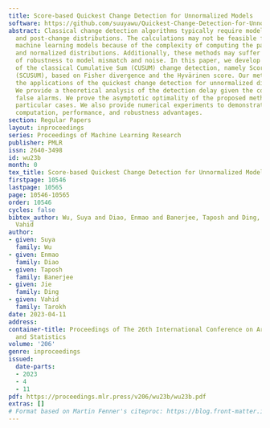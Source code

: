 ```yaml
---
title: Score-based Quickest Change Detection for Unnormalized Models
software: https://github.com/suuyawu/Quickest-Change-Detection-for-Unnormalized-Statistical-Models
abstract: Classical change detection algorithms typically require modeling pre-change
  and post-change distributions. The calculations may not be feasible for various
  machine learning models because of the complexity of computing the partition functions
  and normalized distributions. Additionally, these methods may suffer from a lack
  of robustness to model mismatch and noise. In this paper, we develop a new variant
  of the classical Cumulative Sum (CUSUM) change detection, namely Score-based CUSUM
  (SCUSUM), based on Fisher divergence and the Hyvärinen score. Our method allows
  the applications of the quickest change detection for unnormalized distributions.
  We provide a theoretical analysis of the detection delay given the constraints on
  false alarms. We prove the asymptotic optimality of the proposed method in some
  particular cases. We also provide numerical experiments to demonstrate our method’s
  computation, performance, and robustness advantages.
section: Regular Papers
layout: inproceedings
series: Proceedings of Machine Learning Research
publisher: PMLR
issn: 2640-3498
id: wu23b
month: 0
tex_title: Score-based Quickest Change Detection for Unnormalized Models
firstpage: 10546
lastpage: 10565
page: 10546-10565
order: 10546
cycles: false
bibtex_author: Wu, Suya and Diao, Enmao and Banerjee, Taposh and Ding, Jie and Tarokh,
  Vahid
author:
- given: Suya
  family: Wu
- given: Enmao
  family: Diao
- given: Taposh
  family: Banerjee
- given: Jie
  family: Ding
- given: Vahid
  family: Tarokh
date: 2023-04-11
address:
container-title: Proceedings of The 26th International Conference on Artificial Intelligence
  and Statistics
volume: '206'
genre: inproceedings
issued:
  date-parts:
  - 2023
  - 4
  - 11
pdf: https://proceedings.mlr.press/v206/wu23b/wu23b.pdf
extras: []
# Format based on Martin Fenner's citeproc: https://blog.front-matter.io/posts/citeproc-yaml-for-bibliographies/
---
```

